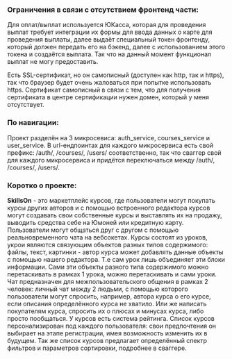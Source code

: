 ### Ограничения в связи с отсутствием фронтенд части:
Для оплат/выплат используется ЮКасса, которая для проведения выплат требует интеграции их формы для ввода данных о карте для проведения выплаты,
далее выдаёт специальный токен фронтенду, который должен передать его на бэкенд, далее с использованием этого токена и создаётся выплата. Так что на данный момент функционал выплат не могу
предоставить.

Есть SSL-сертификат, но он самописный (доступен как http, так и https), так что браузер будет очень жаловаться при попытке использовать https. Сертификат самописный в связи с тем, что для получения сертификата в центре сертификации нужен домен, который у меня отсутствует.

### По навигации:
Проект разделён на 3 микросевиса: auth_service, courses_service и user_service. В url-ендпоинтах для каждого микросервиса есть свой префикс: /auth/, /courses/, /users/ соответственно, так что сваггер свой для каждого микросервиса и придётся переключаться между /auth/, /courses/, /users/.


### Коротко о проекте:
**SkillsOn** - это маркетплейс курсов, где пользователи могут покупать курсы других авторов и с помощью встроенного редактора курсов могут создавать свои собственные курсы и выставлять их на продажу, выводить средства себе на Юмоней или кредитную карту. Пользователи могут общаться друг с другом с помощью реальновременного чата на вебсокетах.
Курсы состоят из уроков, укрои являются связующим объектов разных типов содержимого: файлы, текст, картинки - автор курса может добавлять данные объекты с помощью нашего редактора. Т.е сам урок лишь объединяет эти блоки информации. Сами эти объекты разного типа содержимого можно перетаскивать в рамках 1 урока, можно перетаскивать и сами уроки. Чат предназначен для межпользовательского общения в рамках 2 человек: личный чат между 2 людьми, с помощью которого пользователи могут спросить, например, автора курса о его курсе, если описания определённого курса не хватило. Или же написать покупателям курса, спросить их о плюсах и минусах курса, либо просто пообщаться. У курсов есть система рейтинга. Список курсов персонализирован под каждого пользователя: свои предпочтения он выбирает на этапе регистрации, имея возможность изменить их в будущем. Так же список курсов предлагает определённый спектр фильтров и параметров сортировки, подробнее в сваггере.
